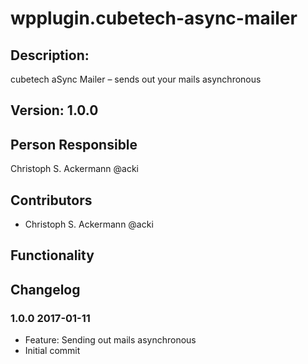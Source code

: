 # wpplugin.cubetech-async-mailer

## Description:

cubetech aSync Mailer – sends out your mails asynchronous 

## Version: 1.0.0

## Person Responsible

Christoph S. Ackermann @acki

## Contributors

* Christoph S. Ackermann @acki

## Functionality

## Changelog

### 1.0.0 2017-01-11

* Feature: Sending out mails asynchronous
* Initial commit

